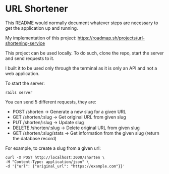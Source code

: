 # URL Shortener

This README would normally document whatever steps are necessary to get the
application up and running.

My implementation of this project: https://roadmap.sh/projects/url-shortening-service

This project can be used locally. To do such, clone the repo, start the server and send requests to it.

I built it to be used only through the terminal as it is only an API and not a web application.

To start the server:
```
rails server
```

You can send 5 different requests, they are:
- POST /shorten -> Generate a new slug for a given URL
- GET /shorten/:slug -> Get original URL from given slug
- PUT /shorten/:slug -> Update slug
- DELETE /shorten/:slug -> Delete original URL from given slug
- GET /shorten/:slug/stats -> Get information from the given slug (return the database record)

For example, to create a slug from a given url:
```
curl -X POST http://localhost:3000/shorten \
-H "Content-Type: application/json" \
-d '{"url": {"original_url": "https://example.com"}}'
```
